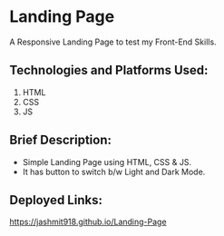 # Landing Page
A Responsive Landing Page to test my Front-End Skills.

## Technologies and Platforms Used:
1. HTML
2. CSS
3. JS

## Brief Description:
- Simple Landing Page using HTML, CSS & JS.
- It has button to switch b/w Light and Dark Mode.


## Deployed Links:
https://jashmit918.github.io/Landing-Page


